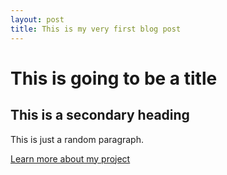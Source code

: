 ```yaml
---
layout: post
title: This is my very first blog post
---
```


# This is going to be a title

## This is a secondary heading

This is just a random paragraph.

[Learn more about my project](https://jackbdu.com/)
